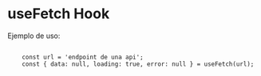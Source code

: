 # useFetch Hook

Ejemplo de uso:

```

    const url = 'endpoint de una api';
    const { data: null, loading: true, error: null } = useFetch(url);

```
